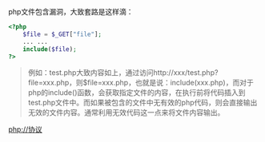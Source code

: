 php文件包含漏洞，大致套路是这样滴：
```php
<?php 
	$file = $_GET["file"]; 
	... ... 
	include($file); 
?>
```
> 例如：test.php大致内容如上，通过访问http://xxx/test.php?file=xxx.php，则$file=xxx.php，也就是说：include(xxx.php)，而对于php的include()函数，会获取指定文件的内容，在执行前将代码插入到test.php文件中。而如果被包含的文件中无有效的php代码，则会直接输出无效的文件内容。通常利用无效代码这一点来将文件内容输出。

[php://协议](http://php.net/manual/zh/wrappers.php.php)
<!--stackedit_data:
eyJoaXN0b3J5IjpbLTY1ODkxOTEyNywxMjM2ODUyNjQ1XX0=
-->